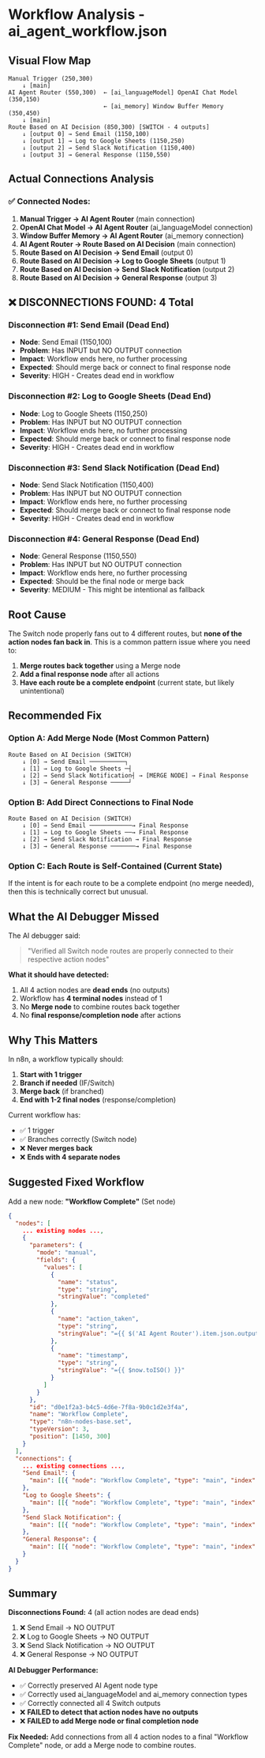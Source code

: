 # Workflow Analysis - ai_agent_workflow.json

## Visual Flow Map

```
Manual Trigger (250,300)
    ↓ [main]
AI Agent Router (550,300)  ← [ai_languageModel] OpenAI Chat Model (350,150)
                           ← [ai_memory] Window Buffer Memory (350,450)
    ↓ [main]
Route Based on AI Decision (850,300) [SWITCH - 4 outputs]
    ↓ [output 0] → Send Email (1150,100)
    ↓ [output 1] → Log to Google Sheets (1150,250)
    ↓ [output 2] → Send Slack Notification (1150,400)
    ↓ [output 3] → General Response (1150,550)
```

## Actual Connections Analysis

### ✅ Connected Nodes:
1. **Manual Trigger → AI Agent Router** (main connection)
2. **OpenAI Chat Model → AI Agent Router** (ai_languageModel connection)
3. **Window Buffer Memory → AI Agent Router** (ai_memory connection)
4. **AI Agent Router → Route Based on AI Decision** (main connection)
5. **Route Based on AI Decision → Send Email** (output 0)
6. **Route Based on AI Decision → Log to Google Sheets** (output 1)
7. **Route Based on AI Decision → Send Slack Notification** (output 2)
8. **Route Based on AI Decision → General Response** (output 3)

## ❌ DISCONNECTIONS FOUND: 4 Total

### Disconnection #1: **Send Email** (Dead End)
- **Node**: Send Email (1150,100)
- **Problem**: Has INPUT but NO OUTPUT connection
- **Impact**: Workflow ends here, no further processing
- **Expected**: Should merge back or connect to final response node
- **Severity**: HIGH - Creates dead end in workflow

### Disconnection #2: **Log to Google Sheets** (Dead End)
- **Node**: Log to Google Sheets (1150,250)
- **Problem**: Has INPUT but NO OUTPUT connection
- **Impact**: Workflow ends here, no further processing
- **Expected**: Should merge back or connect to final response node
- **Severity**: HIGH - Creates dead end in workflow

### Disconnection #3: **Send Slack Notification** (Dead End)
- **Node**: Send Slack Notification (1150,400)
- **Problem**: Has INPUT but NO OUTPUT connection
- **Impact**: Workflow ends here, no further processing
- **Expected**: Should merge back or connect to final response node
- **Severity**: HIGH - Creates dead end in workflow

### Disconnection #4: **General Response** (Dead End)
- **Node**: General Response (1150,550)
- **Problem**: Has INPUT but NO OUTPUT connection
- **Impact**: Workflow ends here, no further processing
- **Expected**: Should be the final node or merge back
- **Severity**: MEDIUM - This might be intentional as fallback

## Root Cause

The Switch node properly fans out to 4 different routes, but **none of the action nodes fan back in**. This is a common pattern issue where you need to:

1. **Merge routes back together** using a Merge node
2. **Add a final response node** after all actions
3. **Have each route be a complete endpoint** (current state, but likely unintentional)

## Recommended Fix

### Option A: Add Merge Node (Most Common Pattern)
```
Route Based on AI Decision (SWITCH)
    ↓ [0] → Send Email ──────────┐
    ↓ [1] → Log to Google Sheets ─┤
    ↓ [2] → Send Slack Notification┤ → [MERGE NODE] → Final Response
    ↓ [3] → General Response ─────┘
```

### Option B: Add Direct Connections to Final Node
```
Route Based on AI Decision (SWITCH)
    ↓ [0] → Send Email ────────────→ Final Response
    ↓ [1] → Log to Google Sheets ──→ Final Response
    ↓ [2] → Send Slack Notification → Final Response
    ↓ [3] → General Response ───────→ Final Response
```

### Option C: Each Route is Self-Contained (Current State)
If the intent is for each route to be a complete endpoint (no merge needed), then this is technically correct but unusual.

## What the AI Debugger Missed

The AI debugger said:
> "Verified all Switch node routes are properly connected to their respective action nodes"

**What it should have detected:**
1. All 4 action nodes are **dead ends** (no outputs)
2. Workflow has **4 terminal nodes** instead of 1
3. No **Merge node** to combine routes back together
4. No **final response/completion node** after actions

## Why This Matters

In n8n, a workflow typically should:
1. **Start with 1 trigger**
2. **Branch if needed** (IF/Switch)
3. **Merge back** (if branched)
4. **End with 1-2 final nodes** (response/completion)

Current workflow has:
- ✅ 1 trigger
- ✅ Branches correctly (Switch node)
- ❌ **Never merges back**
- ❌ **Ends with 4 separate nodes**

## Suggested Fixed Workflow

Add a new node: **"Workflow Complete"** (Set node)

```json
{
  "nodes": [
    ... existing nodes ...,
    {
      "parameters": {
        "mode": "manual",
        "fields": {
          "values": [
            {
              "name": "status",
              "type": "string",
              "stringValue": "completed"
            },
            {
              "name": "action_taken",
              "type": "string",
              "stringValue": "={{ $('AI Agent Router').item.json.output }}"
            },
            {
              "name": "timestamp",
              "type": "string",
              "stringValue": "={{ $now.toISO() }}"
            }
          ]
        }
      },
      "id": "d0e1f2a3-b4c5-4d6e-7f8a-9b0c1d2e3f4a",
      "name": "Workflow Complete",
      "type": "n8n-nodes-base.set",
      "typeVersion": 3,
      "position": [1450, 300]
    }
  ],
  "connections": {
    ... existing connections ...,
    "Send Email": {
      "main": [[{ "node": "Workflow Complete", "type": "main", "index": 0 }]]
    },
    "Log to Google Sheets": {
      "main": [[{ "node": "Workflow Complete", "type": "main", "index": 0 }]]
    },
    "Send Slack Notification": {
      "main": [[{ "node": "Workflow Complete", "type": "main", "index": 0 }]]
    },
    "General Response": {
      "main": [[{ "node": "Workflow Complete", "type": "main", "index": 0 }]]
    }
  }
}
```

## Summary

**Disconnections Found:** 4 (all action nodes are dead ends)

1. ❌ Send Email → NO OUTPUT
2. ❌ Log to Google Sheets → NO OUTPUT
3. ❌ Send Slack Notification → NO OUTPUT
4. ❌ General Response → NO OUTPUT

**AI Debugger Performance:**
- ✅ Correctly preserved AI Agent node type
- ✅ Correctly used ai_languageModel and ai_memory connection types
- ✅ Correctly connected all 4 Switch outputs
- ❌ **FAILED to detect that action nodes have no outputs**
- ❌ **FAILED to add Merge node or final completion node**

**Fix Needed:**
Add connections from all 4 action nodes to a final "Workflow Complete" node, or add a Merge node to combine routes.
